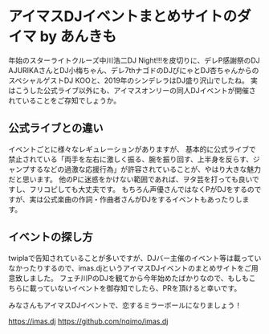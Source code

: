 # アイマスDJイベントまとめサイトのダイマ by あんきも

年始のスターライトクルーズ中川浩二DJ Night!!!を皮切りに、デレP感謝祭のDJ AJURIKAさんとDJ小梅ちゃん、デレ7thナゴドのDJぴにゃとDJ杏ちゃんからのスペシャルゲストDJ KOOと、2019年のシンデレラはDJ盛り沢山でしたね。
実はこうした公式ライブ以外にも、アイマスオンリーの同人DJイベントが開催されていることをご存知でしょうか。

## 公式ライブとの違い

イベントごとに様々なレギュレーションがありますが、 基本的に公式ライブで禁止されている「両手を左右に激しく振る、腕を振り回す、上半身を反らす、ジャンプするなどの過激な応援行為」が許容されていることが、やはり大きな魅力だと思います。
他のPに迷惑をかけない範囲であれば、ヲタ芸を打っても良いですし、フリコピしても大丈夫です。
もちろん声優さんではなくPがDJをするのですが、実は公式楽曲の作詞・作曲者さんがDJをするイベントもあったりします。

## イベントの探し方

twiplaで告知されていることが多いですが、DJバー主催のイベント等は載っていなかったりするので、imas.djというアイマスDJイベントのまとめサイトをご用意致しました。
フェチ川PのDJを観てから今年始めたばかりなので、もしもこちらに載っていないイベントを御存知でしたら、PRを頂けると幸いです。

みなさんもアイマスDJイベントで、恋するミラーボールになりましょう！

https://imas.dj
https://github.com/nqimo/imas.dj

